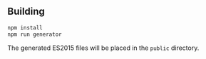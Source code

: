 ## Building

```sh
npm install
npm run generator
```

The generated ES2015 files will be placed in the `public` directory.

